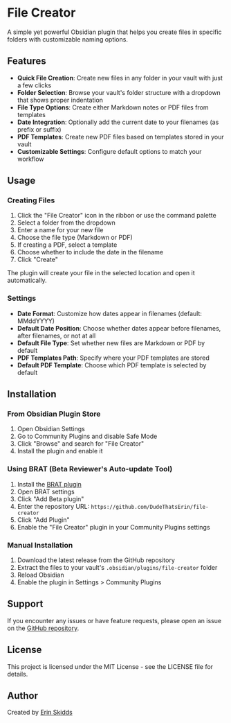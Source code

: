 # File Creator

A simple yet powerful Obsidian plugin that helps you create files in specific folders with customizable naming options.

## Features

- **Quick File Creation**: Create new files in any folder in your vault with just a few clicks
- **Folder Selection**: Browse your vault's folder structure with a dropdown that shows proper indentation
- **File Type Options**: Create either Markdown notes or PDF files from templates
- **Date Integration**: Optionally add the current date to your filenames (as prefix or suffix)
- **PDF Templates**: Create new PDF files based on templates stored in your vault
- **Customizable Settings**: Configure default options to match your workflow

## Usage

### Creating Files

1. Click the "File Creator" icon in the ribbon or use the command palette
2. Select a folder from the dropdown
3. Enter a name for your new file
4. Choose the file type (Markdown or PDF)
5. If creating a PDF, select a template
6. Choose whether to include the date in the filename
7. Click "Create"

The plugin will create your file in the selected location and open it automatically.

### Settings

- **Date Format**: Customize how dates appear in filenames (default: MMddYYYY)
- **Default Date Position**: Choose whether dates appear before filenames, after filenames, or not at all
- **Default File Type**: Set whether new files are Markdown or PDF by default
- **PDF Templates Path**: Specify where your PDF templates are stored
- **Default PDF Template**: Choose which PDF template is selected by default

## Installation

### From Obsidian Plugin Store

1. Open Obsidian Settings
2. Go to Community Plugins and disable Safe Mode
3. Click "Browse" and search for "File Creator"
4. Install the plugin and enable it

### Using BRAT (Beta Reviewer's Auto-update Tool)

1. Install the [BRAT plugin](https://github.com/TfTHacker/obsidian42-brat)
2. Open BRAT settings
3. Click "Add Beta plugin"
4. Enter the repository URL: `https://github.com/DudeThatsErin/file-creator`
5. Click "Add Plugin"
6. Enable the "File Creator" plugin in your Community Plugins settings

### Manual Installation

1. Download the latest release from the GitHub repository
2. Extract the files to your vault's `.obsidian/plugins/file-creator` folder
3. Reload Obsidian
4. Enable the plugin in Settings > Community Plugins

## Support

If you encounter any issues or have feature requests, please open an issue on the [GitHub repository](https://github.com/DudeThatsErin/file-creator).

## License

This project is licensed under the MIT License - see the LICENSE file for details.

## Author

Created by [Erin Skidds](https://github.com/DudeThatsErin)
